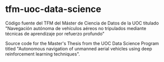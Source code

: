 # tfm-uoc-data-science

Código fuente del TFM del Máster de Ciencia de Datos de la UOC titulado "Navegación autónoma de vehículos aéreos no tripulados mediante técnicas de aprendizaje por refuerzo profundo"

Source code for the Master's Thesis from the UOC Data Science Program titled "Autonomous navigation of unmanned aerial vehicles using deep reinforcement learning techniques".
